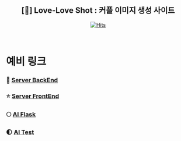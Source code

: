 <div align="center">
    
## [📸] Love-Love Shot : 커플 이미지 생성 사이트

[![Hits](https://hits.seeyoufarm.com/api/count/incr/badge.svg?url=github.com/hot-gamza&count_bg=%2336428F&title_bg=%23555555&icon=&icon_color=%23E7E7E7&title=views&edge_flat=false)](https://hits.seeyoufarm.com)



<br>
</div>

# 예비 링크
### 🌙 [Server BackEnd](https://github.com/hot-gamza/loveloveshot-spring-boot)
### ⭐️ [Server FrontEnd](https://github.com/hot-gamza/loveloveshot-react)
### 🌕 [AI Flask](https://github.com/hot-gamza/flask-temp)
### 🌓 [AI Test](https://github.com/hot-gamza/flask-temp)
